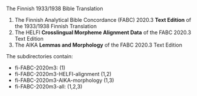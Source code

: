 The Finnish 1933/1938 Bible Translation

1. The Finnish Analytical Bible Concordance (FABC) 2020.3 **Text Edition** of the 1933/1938 Finnish Translation
1. The HELFI **Crosslingual Morpheme Alignment Data** of the FABC 2020.3 Text Edition
1. The AIKA **Lemmas and Morphology** of the FABC 2020.3 Text Edition

The subdirectories contain:

* fi-FABC-2020m3: (1)
* fi-FABC-2020m3-HELFI-alignment (1,2)
* fi-FABC-2020m3-AIKA-morphology (1,3)
* fi-FABC-2020m3-all: (1,2,3)

